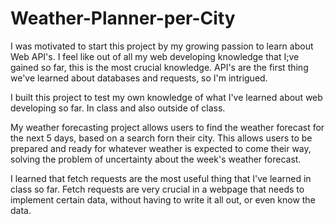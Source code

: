 # Weather-Planner-per-City

I was motivated to start this project by my growing passion to learn about Web API's. I feel like out of all my web developing knowledge that I;ve
gained so far, this is the most crucial knowledge. API's are the first thing we've learned about databases and requests, so I'm intrigued.

I built this project to test my own knowledge of what I've learned about web developing so far. In class and also outside of class.

My weather forecasting project allows users to find the weather forecast for the next 5 days, based on a search forn their city. This 
allows users to be prepared and ready for whatever weather is expected to come their way, solving the problem of uncertainty about the week's weather 
forecast.

I learned that fetch requests are the most useful thing that I've learned in class so far. Fetch requests are very crucial in a webpage that needs to implement
certain data, without having to write it all out, or even know the data.
